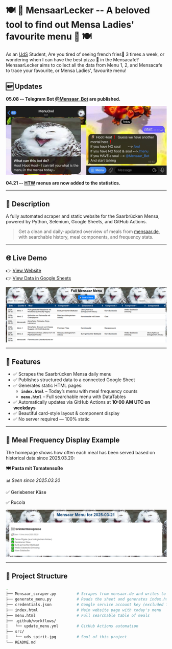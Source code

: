 # 🍽 🥨 MensaarLecker -- A beloved tool to find out Mensa Ladies' favourite menu 🥨 🍽

As an [UdS](https://www.uni-saarland.de/start.html) Student, 
Are you tired of seeing french fries🍟 3 times a week, or wondering when I can have the best pizza 🍕 in the Mensacafe?
MensaarLecker aims to collect all the data from Menu 1, 2, and Mensacafe to trace your favourite, or Mensa Ladies', favourite menu!

## 🆕 Updates

**05.08 -- Telegram Bot [@Mensaar_Bot](https://t.me/Mensaar_Bot) are published.**

![](./src/bot.png)

**04.21 -- [HTW](https://mensaar.de/#/menu/htwcrb) menus are now added to the statistics.**

---

## 🥗 Description

A fully automated scraper and static website for the Saarbrücken Mensa, powered by Python, Selenium, Google Sheets, and GitHub Actions.

> Get a clean and daily-updated overview of meals from [mensaar.de](https://mensaar.de), with searchable history, meal components, and frequency stats.

---

## 🌐 Live Demo

👉 [View Website](https://greenmeeple.github.io/MensaarLecker/index.html)  
👉 [View Data in Google Sheets](https://docs.google.com/spreadsheets/d/1PW9Va2sC-uQPN5cj3tvlMqEq4evIeTRBKq_X2ooKFQ0/edit?usp=sharing)

![](./src/menu.png)

---

## 📅 Features

- ✅ Scrapes the Saarbrücken Mensa daily menu
- ✅ Publishes structured data to a connected Google Sheet
- ✅ Generates static HTML pages:
  - **`index.html`** – Today’s menu with meal frequency counts
  - **`menu.html`** – Full searchable menu with DataTables
- ✅ Automatically updates via GitHub Actions at **10:00 AM UTC on weekdays**
- ✅ Beautiful card-style layout & component display
- ✅ No server required — 100% static

---

## 🧠 Meal Frequency Display Example

The homepage shows how often each meal has been served based on historical data since 2025.03.20:

**🍽️ Pasta mit Tomatensoße**

*📊 Seen since 2025.03.20*

✅ Geriebener Käse

✅ Rucola

![](./src/main.png)

---

## 📁 Project Structure

```bash
.
├── Mensaar_scraper.py         # Scrapes from mensaar.de and writes to Google Sheet
├── generate_menu.py           # Reads the sheet and generates index.html and menu.html
├── credentials.json           # Google service account key (excluded from repo)
├── index.html                 # Main website page with today's menu
├── menu.html                  # Full searchable table of meals
├── .github/workflows/
│   └── update_menu.yml        # GitHub Actions automation
├── src/
│   └── uds_spirit.jpg         # Soul of this project
└── README.md

